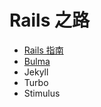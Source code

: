 # Rails 之路

* [Rails 指南](https://guides.railsway.cn/rails)
* [Bulma](/bulma)
* Jekyll
* Turbo
* Stimulus
